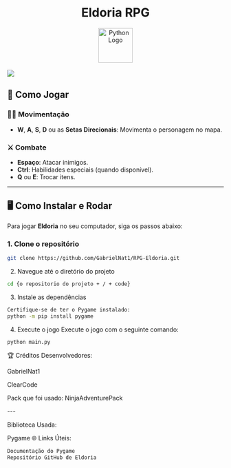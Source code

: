 <div align="center">
  <h1>Eldoria RPG</h1>

  <!-- Logo do Python -->
  <img src="https://github.com/user-attachments/assets/5ca22c19-ef7b-4476-8e0c-5f6d22101fc0" alt="Python Logo" width="80" height="80" />
</div>
<br>
<img src='https://github.com/user-attachments/assets/29986fe7-23d2-4662-bc62-96244db0e1c7'>


## 🚀 Como Jogar

### 🏃‍♂️ Movimentação

- **W**, **A**, **S**, **D** ou as **Setas Direcionais**: Movimenta o personagem no mapa.

### ⚔️ Combate

- **Espaço**: Atacar inimigos.
- **Ctrl**: Habilidades especiais (quando disponível).
- **Q** ou **E**: Trocar itens.

---

## 🖥️ Como Instalar e Rodar

Para jogar **Eldoria** no seu computador, siga os passos abaixo:

### 1. Clone o repositório

```bash
git clone https://github.com/GabrielNat1/RPG-Eldoria.git
```

2. Navegue até o diretório do projeto
```bash 
cd {o repositorio do projeto + / + code}
```


3. Instale as dependências
```bash
Certifique-se de ter o Pygame instalado:
python -m pip install pygame
```



4. Execute o jogo
Execute o jogo com o seguinte comando:

```bash
python main.py
```

🏆 Créditos
Desenvolvedores:

<p>GabrielNat1</p>
<p>ClearCode</p>
<p>Pack que foi usado: NinjaAdventurePack</p>
---

Biblioteca Usada:

Pygame
🌐 Links Úteis:
```bash
Documentação do Pygame
Repositório GitHub de Eldoria
```
